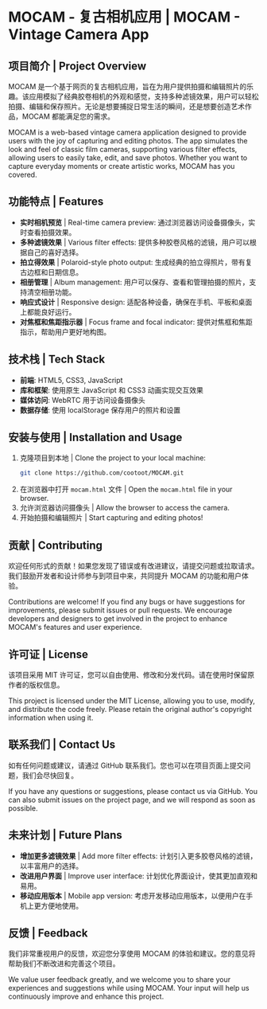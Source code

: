 # MOCAM - 复古相机应用 | MOCAM - Vintage Camera App

## 项目简介 | Project Overview

MOCAM 是一个基于网页的复古相机应用，旨在为用户提供拍摄和编辑照片的乐趣。该应用模拟了经典胶卷相机的外观和感觉，支持多种滤镜效果，用户可以轻松拍摄、编辑和保存照片。无论是想要捕捉日常生活的瞬间，还是想要创造艺术作品，MOCAM 都能满足您的需求。

MOCAM is a web-based vintage camera application designed to provide users with the joy of capturing and editing photos. The app simulates the look and feel of classic film cameras, supporting various filter effects, allowing users to easily take, edit, and save photos. Whether you want to capture everyday moments or create artistic works, MOCAM has you covered.

## 功能特点 | Features

- **实时相机预览** | Real-time camera preview: 通过浏览器访问设备摄像头，实时查看拍摄效果。
- **多种滤镜效果** | Various filter effects: 提供多种胶卷风格的滤镜，用户可以根据自己的喜好选择。
- **拍立得效果** | Polaroid-style photo output: 生成经典的拍立得照片，带有复古边框和日期信息。
- **相册管理** | Album management: 用户可以保存、查看和管理拍摄的照片，支持清空相册功能。
- **响应式设计** | Responsive design: 适配各种设备，确保在手机、平板和桌面上都能良好运行。
- **对焦框和焦距指示器** | Focus frame and focal indicator: 提供对焦框和焦距指示，帮助用户更好地构图。

## 技术栈 | Tech Stack

- **前端**: HTML5, CSS3, JavaScript
- **库和框架**: 使用原生 JavaScript 和 CSS3 动画实现交互效果
- **媒体访问**: WebRTC 用于访问设备摄像头
- **数据存储**: 使用 localStorage 保存用户的照片和设置

## 安装与使用 | Installation and Usage

1. 克隆项目到本地 | Clone the project to your local machine:
   ```bash
   git clone https://github.com/cootoot/MOCAM.git
   ```
2. 在浏览器中打开 `mocam.html` 文件 | Open the `mocam.html` file in your browser.
3. 允许浏览器访问摄像头 | Allow the browser to access the camera.
4. 开始拍摄和编辑照片 | Start capturing and editing photos!

## 贡献 | Contributing

欢迎任何形式的贡献！如果您发现了错误或有改进建议，请提交问题或拉取请求。我们鼓励开发者和设计师参与到项目中来，共同提升 MOCAM 的功能和用户体验。

Contributions are welcome! If you find any bugs or have suggestions for improvements, please submit issues or pull requests. We encourage developers and designers to get involved in the project to enhance MOCAM's features and user experience.

## 许可证 | License

该项目采用 MIT 许可证，您可以自由使用、修改和分发代码。请在使用时保留原作者的版权信息。

This project is licensed under the MIT License, allowing you to use, modify, and distribute the code freely. Please retain the original author's copyright information when using it.

## 联系我们 | Contact Us

如有任何问题或建议，请通过 GitHub 联系我们。您也可以在项目页面上提交问题，我们会尽快回复。

If you have any questions or suggestions, please contact us via GitHub. You can also submit issues on the project page, and we will respond as soon as possible.

## 未来计划 | Future Plans

- **增加更多滤镜效果** | Add more filter effects: 计划引入更多胶卷风格的滤镜，以丰富用户的选择。
- **改进用户界面** | Improve user interface: 计划优化界面设计，使其更加直观和易用。
- **移动应用版本** | Mobile app version: 考虑开发移动应用版本，以便用户在手机上更方便地使用。

## 反馈 | Feedback

我们非常重视用户的反馈，欢迎您分享使用 MOCAM 的体验和建议。您的意见将帮助我们不断改进和完善这个项目。

We value user feedback greatly, and we welcome you to share your experiences and suggestions while using MOCAM. Your input will help us continuously improve and enhance this project.
